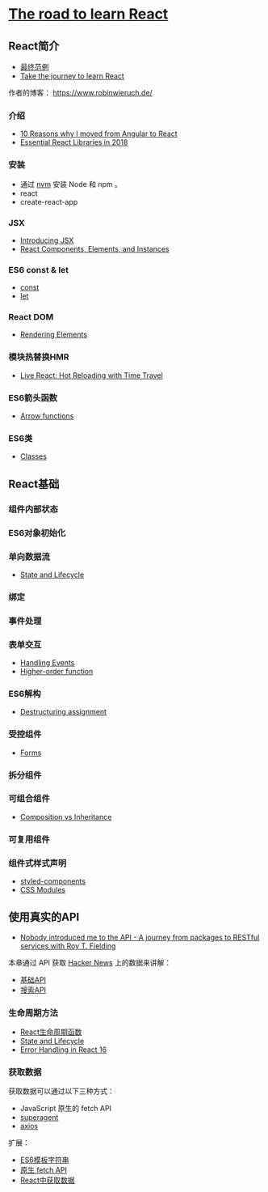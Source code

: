 # [The road to learn React](https://github.com/the-road-to-learn-react/the-road-to-learn-react-chinese)
## React简介
- [最终范例](https://intense-refuge-78753.herokuapp.com/)
- [Take the journey to learn React](https://roadtoreact.com/)

作者的博客： https://www.robinwieruch.de/

### 介绍
- [10 Reasons why I moved from Angular to React](https://www.robinwieruch.de/reasons-why-i-moved-from-angular-to-react/)
- [Essential React Libraries in 2018](https://www.robinwieruch.de/essential-react-libraries-framework/)

### 安装
- 通过 [nvm](https://github.com/creationix/nvm) 安装 Node 和 npm 。
- react
- create-react-app

### JSX
- [Introducing JSX](https://reactjs.org/docs/introducing-jsx.html)
- [React Components, Elements, and Instances](https://reactjs.org/blog/2015/12/18/react-components-elements-and-instances.html)

### ES6 const & let
- [const](https://developer.mozilla.org/en-US/docs/Web/JavaScript/Reference/Statements/const)
- [let](https://developer.mozilla.org/en-US/docs/Web/JavaScript/Reference/Statements/let)

### React DOM
- [Rendering Elements](https://reactjs.org/docs/rendering-elements.html)

### 模块热替换HMR
- [Live React: Hot Reloading with Time Travel](https://www.youtube.com/watch?v=xsSnOQynTHs)

### ES6箭头函数
- [Arrow functions](https://developer.mozilla.org/en-US/docs/Web/JavaScript/Reference/Functions/Arrow_functions)

### ES6类
- [Classes](https://developer.mozilla.org/en-US/docs/Web/JavaScript/Reference/Classes)


## React基础
### 组件内部状态
### ES6对象初始化
### 单向数据流
- [State and Lifecycle](https://reactjs.org/docs/state-and-lifecycle.html)

### 绑定
### 事件处理
### 表单交互
- [Handling Events](https://reactjs.org/docs/handling-events.html)
- [Higher-order function](https://en.wikipedia.org/wiki/Higher-order_function)

### ES6解构
- [Destructuring assignment](https://developer.mozilla.org/en-US/docs/Web/JavaScript/Reference/Operators/Destructuring_assignment)

### 受控组件
- [Forms](https://reactjs.org/docs/forms.html)

### 拆分组件

### 可组合组件
- [Composition vs Inheritance](https://reactjs.org/docs/composition-vs-inheritance.html)

### 可复用组件

### 组件式样式声明
- [styled-components](https://github.com/styled-components/styled-components)
- [CSS Modules](https://github.com/css-modules/css-modules)


## 使用真实的API
- [Nobody introduced me to the API - A journey from packages to RESTful services with Roy T. Fielding](https://www.robinwieruch.de/what-is-an-api-javascript/)

本章通过 API 获取 [Hacker News](https://news.ycombinator.com/) 上的数据来讲解：
- [基础API](https://github.com/HackerNews/API)
- [搜索API](https://hn.algolia.com/api)

### 生命周期方法
- [React生命周期函数](https://reactjs.org/docs/react-component.html)
- [State and Lifecycle](https://reactjs.org/docs/state-and-lifecycle.html)
- [Error Handling in React 16](https://reactjs.org/blog/2017/07/26/error-handling-in-react-16.html)

### 获取数据

获取数据可以通过以下三种方式：
- JavaScript 原生的 fetch API
- [superagent](https://github.com/visionmedia/superagent)
- [axios](https://github.com/axios/axios)

扩展：
- [ES6模板字符串](https://developer.mozilla.org/en-US/docs/Web/JavaScript/Reference/Template_literals)
- [原生 fetch API](https://developer.mozilla.org/en-US/docs/Web/API/Fetch_API)
- [React中获取数据](https://www.robinwieruch.de/react-fetching-data/)
